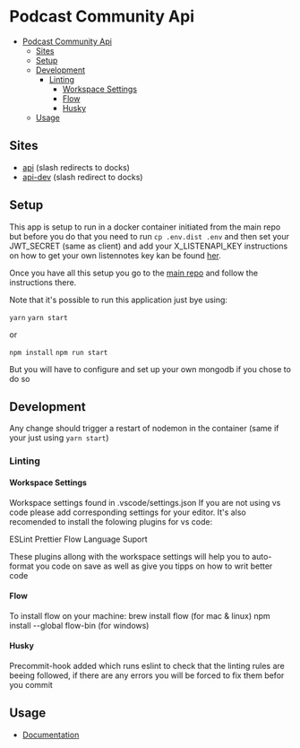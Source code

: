 # Podcast Community Api

- [Podcast Community Api](#podcast-community-api)
  - [Sites](#sites)
  - [Setup](#setup)
  - [Development](#development)
    - [Linting](#linting)
      - [Workspace Settings](#workspace-settings)
      - [Flow](#flow)
      - [Husky](#husky)
  - [Usage](#usage)

## Sites

* [api](https://thru.the.ether-api.sebastiangerstelsollerman.me/) (slash redirects to docks)
* [api-dev](https://dev.thru.the.ether-api.sebastiangerstelsollerman.me/) (slash redirect to docks)


## Setup

This app is setup to run in a docker container initiated from the main repo
but before you do that you need to run `cp .env.dist .env` and then set your JWT_SECRET (same as client) and add your X_LISTENAPI_KEY
instructions on how to get your own listennotes key kan be found [her](https://www.listennotes.com/api/).

Once you have all this setup you go to the [main repo](https://github.com/SebastianGerS/podcast-community) and follow the instructions there.

Note that it's possible to run this application just bye using:

`yarn`
`yarn start` 

or

`npm install`
`npm run start`

But you will have to configure and set up your own mongodb if you chose to do so


## Development

Any change should trigger a restart of nodemon in the container (same if your just using `yarn start`)


### Linting


#### Workspace Settings

Workspace settings found in .vscode/settings.json
If you are not using vs code please add corresponding settings for your editor.
It's also recomended to install the folowing plugins for vs code:

ESLint
Prettier
Flow Language Suport

These plugins allong with the workspace settings will help you to auto-format
you code on save as well as give you tipps on how to writ better code

#### Flow
To install flow on your machine:
brew install flow (for mac & linux)
npm install --global flow-bin (for windows)

#### Husky
Precommit-hook added which runs eslint to check that the linting rules are beeing followed,
if there are any errors you will be forced to fix them befor you commit

## Usage

* [Documentation](https://documenter.getpostman.com/view/3252976/RWgnWzKb#intro)
